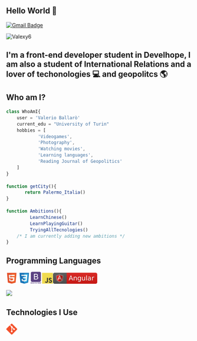## Hello World 👋

[![Gmail Badge](https://img.shields.io/badge/-valerio.ballaroxy@gmail.com-c14438?style=flat-square&logo=Gmail&logoColor=white&link=mailto:valerio.ballaroxy@gmail.com)](mailto:valerio.ballaroxy@gmail.com)

<img src="https://komarev.com/ghpvc/?username=Valexy6" alt="Valexy6" /> </p>

## I'm a front-end developer student in Develhope, I am also a student of International Relations and a lover of techonologies :computer: and geopolitcs :earth_americas: 



## Who am I?
 ```javascript
 class WhoAmI{
     user = 'Valerio Ballarò'
     current_edu = "University of Turin"
     hobbies = [
             'Videogames',
             'Photography',
             'Watching movies',
             'Learning languages',
             'Reading Journal of Geopolitics'
     ]
 }
		
function getCity(){
   	    return Palermo_Italia()
}
   
function Ambitions(){
   	      LearnChinese()
   	      LearnPlayingGuitar()
   	      TryingAllTecnologies()
   	 /* I am currently adding new ambitions */
}

```


## Programming Languages

<img src = 'https://github.com/Valexy6/Valexy6/blob/main/images/html.svg' width='30'/> <img src = 'https://github.com/Valexy6/Valexy6/blob/main/images/css.svg' width='30'/><img src = 'https://github.com/Valexy6/Valexy6/blob/main/images/bootstrap.svg' width='33'/><img src = 'https://github.com/Valexy6/Valexy6/blob/main/images/js.svg' width='30'/><img src = 'https://github.com/Valexy6/Valexy6/blob/main/images/angular.svg' width='120' height='30'/>

<img src = "https://github-readme-stats.vercel.app/api/top-langs/?username=Valexy6&layout=compact">


## Technologies I Use

<img src = 'https://github.com/Valexy6/Valexy6/blob/main/images/git.svg' width='30'/>
